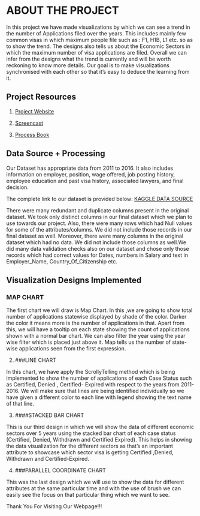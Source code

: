 # ABOUT THE PROJECT

In this project we have made visualizations by which we can see a trend in the number of Applications filed over the years. This includes mainly few common visas in which maximum people file such as : F1, H1B, L1 etc. so as to show the trend. The designs also tells us about the Economic Sectors in which the maximum number of visa applications are filed. Overall we can infer from the designs what the trend is currently and will be worth reckoning to know more details. Our goal is to make visualizations synchronised with each other so that it’s easy to deduce the learning from it.

## Project Resources

1. [Project Website]()

2. [Screencast]()
 
3. [Process Book]()

## Data Source + Processing

Our Dataset has appropriate data from 2011 to 2016. It also includes information on employer, position, wage offered, job posting history, employee education and past visa history, associated lawyers, and final decision.

The complete link to our dataset is provided below: 
[KAGGLE DATA SOURCE](https://www.kaggle.com/ambarish/eda-us-permanent-visas-with-feature-analysis/data)
 
There were many redundant and duplicate columns present in the original dataset. We took only distinct columns in our final dataset which we plan to use towards our project.
Also, there were many rows which had Null values for some of the attributes/columns. We did not include those records in our final dataset as well.
Moreover, there were many columns in the original dataset which had no data. We did not include those columns as well.We did many data validation checks also on our dataset and chose only those records which had correct values for Dates, numbers in Salary and text in Employer_Name, Country_Of_Citizenship etc.


## Visualization Designs Implemented

 ### MAP CHART

The first chart we will draw is Map Chart. In this ,we are going to show total number of applications statewise displayed by shade of the color. Darker the color it means more is the number of applications in that. Apart from this, we will have a tooltip on each state showing the count of applications shown with a normal bar chart. We can also filter the year using the year wise filter which is placed just above it. Map tells us the number of state-wise applications seen from the first expression.   

2. ###LINE CHART

In this chart, we have apply the ScrollyTelling method which is being implemented to show the number of applications of each Case Status such as Certified, Denied , Certified- Expired with respect to the years from 2011-2016.  We will make sure that lines are being identified individually so we have given a different color to each line with legend showing the text name of that line.

3. ####STACKED BAR CHART

This is our third design in which we will show the data of different economic sectors over 5 years using the stacked bar chart of each case status (Certified, Denied, Withdrawn and Certified Expired). This helps in showing the data visualization for the different sectors as that’s an important attribute to showcase which sector visa is getting Certified ,Denied, Withdrawn and Certified-Expired.

4. ###PARALLEL COORDINATE CHART

This was the last design which we will use to show the data for different attributes at the same particular time and with the use of brush we can easily see the focus on that particular thing which we want to see.

Thank You For Visiting Our Webpage!!!
